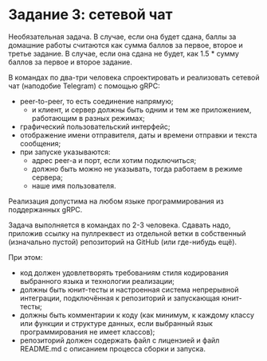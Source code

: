 # Задание 3: сетевой чат

Необязательная задача. В случае, если она будет сдана, баллы за домашние работы считаются как сумма баллов за первое, второе и третье задание. В случае, если она сдана не будет, как 1.5 * сумму баллов за первое и второе задание.

В командах по два-три человека спроектировать и реализовать сетевой чат (наподобие Telegram) с помощью gRPC:

- peer-to-peer, то есть соединение напрямую;
    - и клиент, и сервер должны быть одним и тем же приложением, работающим в разных режимах;
- графический пользовательский интерфейс;
- отображение имени отправителя, даты и времени отправки и текста сообщения;
- при запуске указываются:
    - адрес peer-а и порт, если хотим подключиться;
    - должно быть можно не указывать, тогда работаем в режиме сервера;
    - наше имя пользователя.

Реализация допустима на любом языке программирования из поддержанных gRPC.

Задача выполняется в командах по 2-3 человека. Сдавать надо, приложив ссылку на пуллреквест из отдельной ветки в собственный (изначально пустой) репозиторий на GitHub (или где-нибудь ещё).

При этом:

- код должен удовлетворять требованиям стиля кодирования выбранного языка и технологии реализации;
- должны быть юнит-тесты и настроенная система непрерывной интеграции, подключённая к репозиторий и запускающая юнит-тесты;
- должны быть комментарии к коду (как минимум, к каждому классу или функции и структуре данных, если выбранный язык программирования не имеет классов);
- репозиторий должен содержать файл с лицензией и файл README.md с описанием процесса сборки и запуска.
